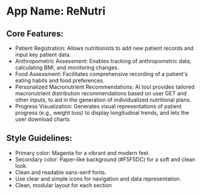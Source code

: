 # **App Name**: ReNutri

## Core Features:

- Patient Registration: Allows nutritionists to add new patient records and input key patient data.
- Anthropometric Assessment: Enables tracking of anthropometric data, calculating BMI, and monitoring changes.
- Food Assessment: Facilitates comprehensive recording of a patient's eating habits and food preferences.
- Personalized Macronutrient Recommendations: AI tool provides tailored macronutrient distribution recommendations based on user GET and other inputs, to aid in the generation of individualized nutritional plans.
- Progress Visualization: Generates visual representations of patient progress (e.g., weight loss) to display longitudinal trends, and lets the user download charts

## Style Guidelines:

- Primary color: Magenta for a vibrant and modern feel.
- Secondary color: Paper-like background (#F5F5DC) for a soft and clean look.
- Clean and readable sans-serif fonts.
- Use clear and simple icons for navigation and data representation.
- Clean, modular layout for each section